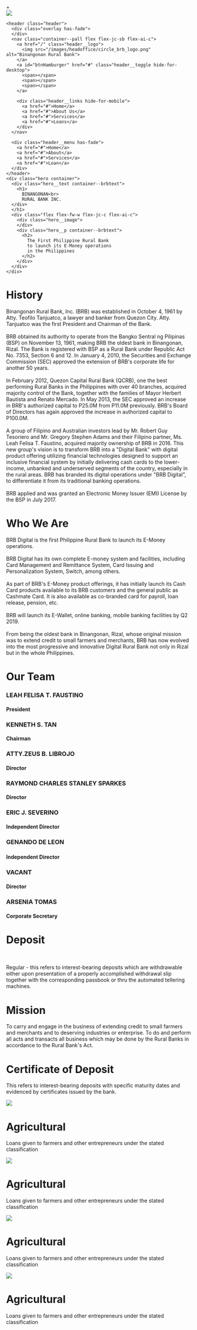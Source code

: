 <!DOCTYPE html>
<html lang="en">

<head>
  <meta charset="UTF-8">
  <meta name="viewport" content="width=device-width, initial-scale=1.0">
  <!-- displays site properly based on user's device -->

  <!-- Font Source -->
  <link rel="preconnect" href="https://fonts.gstatic.com">
  <link rel="preconnect" href="https://fonts.gstatic.com">
  <link href="https://fonts.googleapis.com/css2?family=Open+Sans&display=swap" rel="stylesheet">
  <link href="https://fonts.googleapis.com/css2?family=Libre+Baskerville&display=swap" rel="stylesheet">
  <link href="https://fonts.googleapis.com/css2?family=Raleway&display=swap" rel="stylesheet">
  <link href="https://fonts.googleapis.com/css2?family=Roboto&display=swap" rel="stylesheet">
  <link rel="stylesheet" href="dist/style.css">
  <title>Binangonan Rural Bank Inc.</title>
</head>

<main>
  <div class="bg-modal">
    <div class="modal-content">
      <div id="btnClose" class="close">+</div>
      <a href="/">
        <img src="/images/headoffice/brbpopup.png">
      </a>
    </div>
  </div>
  <div class="mainbg">

    <header class="header">
      <div class="overlay has-fade">
      </div>
      <nav class="container--pall flex flex-jc-sb flex-ai-c">
        <a href="/" class="header__logo">
          <img src="/images/headoffice/circle_brb_logo.png" alt="Binangonan Rural Bank">
        </a>
        <a id="btnHamburger" href="#" class="header__toggle hide-for-desktop">
          <span></span>
          <span></span>
          <span></span>
        </a>

        <div class="header__links hide-for-mobile">
          <a href="#">Home</a>
          <a href="#">About Us</a>
          <a href="#">Services</a>
          <a href="#">Loans</a>
        </div>
      </nav>

      <div class="header__menu has-fade">
        <a href="#">Home</a>
        <a href="#">About</a>
        <a href="#">Services</a>
        <a href="#">Loan</a>
      </div>
    </header>
    <div class="hero container">
      <div class="hero__text container--brbtext">
        <h1>
          BINANGONAN<br>
          RURAL BANK INC.
      </div>
      </h1>
      <div class="flex flex-fw-w flex-jc-c flex-ai-c">
        <div class="hero__image">
        </div>
        <div class="hero__p container--brbtext">
          <h2>
            The First Philippine Rural Bank
            to launch its E-Money operations
            in the Philippines
          </h2>
        </div>
      </div>
    </div>
  </div>
  </div>
  <div class="historybg">
    <div class="history container container--pt flex flex-fw-w ">
      <div class="history__title container--brbtext">
        <h1>
          History
        </h1>
      </div>
      <div class="history__image">
      </div>
      <p class="history__p">
        Binangonan Rural Bank, Inc. (BRB) was established in October 4, 1961 by Atty. Teofilo Tanjuatco, a lawyer
        and banker from Quezon City. Atty. Tanjuatco was the first President and Chairman of the Bank.<br><br>
        BRB obtained its authority to operate from the Bangko Sentral ng Pilipinas (BSP) on November 13, 1961,
        making BRB the oldest bank in Binangonan, Rizal. The Bank is registered with BSP as a Rural Bank under
        Republic Act No. 7353, Section 6 and 12. In January 4, 2010, the Securities and Exchange Commission (SEC)
        approved the extension of BRB's corporate life for another 50 years.
        <br><br>In February 2012, Quezon Capital Rural Bank
        (QCRB), one the best performing Rural Banks in the Philippines with over 40 branches, acquired majority
        control
        of the Bank, together with the families of Mayor Herbert Bautista and Renato Mercado. In May 2013, the SEC
        approved an increase in BRB's authorized capital to P25.0M from P11.0M previously. BRB's Board of Directors
        has
        again approved the increase in authorized capital to P100.0M.<br><br> A group of Filipino and Australian
        investors
        lead
        by Mr. Robert Guy Tesoriero and Mr. Gregory Stephen Adams and their Filipino partner, Ms. Leah Felisa T.
        Faustino, acquired majority ownership of BRB in 2016. This new group's vision is to transform BRB into a
        "Digital Bank" with digital product offering utilizing financial technologies designed to support an inclusive
        financial system by initially delivering cash cards to the lower-income, unbanked and underserved segments of
        the country, especially in the rural areas. BRB has branded its digital operations under "BRB Digital", to
        differentiate it from its traditional banking operations.<br><br> BRB applied and was granted an Electronic
        Money
        Issuer
        (EMI) License by the BSP in July 2017.
      </p>
    </div>
  </div>

  <div class="whowearebg">
    <div class="whoweare container flex flex-fw-w flex-ai-c flex-jc-c">
      <div class="whoweare__text container--brbtext">
        <h1>
          Who We Are
        </h1>
      </div>
      <div class="whoweare__p container">
        <p>
          BRB Digital is the first Philippine Rural Bank to launch its E-Money operations. <br><br>BRB Digital has its
          own
          complete E-money system and facilities, including Card Management and Remittance System, Card Issuing and
          Personalization System, Switch, among others. <br><br>As part of BRB's E-Money product offerings, it has
          initially launch its Cash Card products available to its BRB customers and the general public as Cashmate
          Card. It is
          also available as co-branded card for payroll, loan release, pension, etc. <br><br> BRB will launch its
          E-Wallet,
          online banking, mobile banking facilities by Q2 2019.<br><br> From being the oldest bank in Binangonan,
          Rizal,
          whose
          original mission was to extend credit to small farmers and merchants, BRB has now evolved into the most
          progressive and innovative Digital Rural Bank not only in Rizal but in the whole Philippines.
        </p>
      </div>
      <div class="whoweare__img">
      </div>
    </div>
  </div>
  <div class="ourteambg">
    <div class="ourteam container container--brbtext">
      <h1>
        Our Team
      </h1>
    </div>
    <div class="avatar">
      <div class="avatar_card container">
        <div class="avatar_img_leah">
        </div>
        <div class="avatar_info ">
          <h3>LEAH FELISA T. FAUSTINO</h3>
          <h4>President</h4>
        </div>
      </div>
      <div class="avatar_card container">
        <div class="avatar_img_ken">
        </div>
        <div class="avatar_info">
          <h3>KENNETH S. TAN</h3>
          <h4>Chairman</h4>
        </div>
      </div>
    </div>
  </div>
  <div class="lastbg">
    <div class="avatar">
      <div class="avatar_card_2">
        <div class="avatar_img_zeus">
        </div>
        <div class="avatar_info">
          <h3>ATTY.ZEUS B. LIBROJO</h3>
          <h4>Director</h4>
        </div>
      </div>
      <div class="avatar_card_2">
        <div class="avatar_img_ray">
        </div>
        <div class="avatar_info">
          <h3>RAYMOND CHARLES STANLEY SPARKES</h3>
          <h4>Director</h4>
        </div>
      </div>
      <div class="avatar_card_2">
        <div class="avatar_img_eric">
        </div>
        <div class="avatar_info">
          <h3>ERIC J. SEVERINO</h3>
          <h4>Independent Director</h4>
        </div>
      </div>
      <div class="avatar_card_2">
        <div class="avatar_img_gen">
        </div>
        <div class="avatar_info">
          <h3>GENANDO DE LEON<h3>
              <h4>Independent Director</h4>
        </div>
      </div>
      <div class="avatar_card_2">
        <div class="avatar_img_vac">
        </div>
        <div class="avatar_info">
          <h3>VACANT</h3>
          <h4>Director</h4>
        </div>
      </div>
      <div class="avatar_card_2">
        <div class="avatar_img_ars">
        </div>
        <div class="avatar_info">
          <h3>ARSENIA TOMAS</h3>
          <h4>Corporate Secretary</h4>
        </div>
      </div>
    </div>
  </div>
  </div>
  <div class="depositbg">
    <div class="deposit container flex flex-fw-w flex-ai-c flex-jc-c">
      <div class="deposit__image">
      </div>
      <div class="deposit__text">
        <h1>Deposit</h1><br>
        <p>
          Regular - this refers to interest-bearing deposits which are withdrawable
          either upon presentation of a properly accomplished withdrawal slip together
          with the corresponding passbook or thru the automated tellering machines.
        </p>
      </div>
    </div>
  </div>
  <div class="missionbg">
    <div class="mission container flex flex-fw-w flex-ai-c flex-jc-c">
      <div class="mission__img">
      </div>
      <div class="mission__text">
        <h1>
          Mission
        </h1>
        <p>
          To carry and engage in the business of extending credit to
          small farmers and merchants and to deserving industries or
          enterprise. To do and perform all acts and transacts all
          business which may be done by the Rural Banks in accordance
          to the Rural Bank's Act.
        </p>
      </div>
    </div>
  </div>
  <div class="certdeptbg">
    <div class="certdept container flex flex-fw-w flex-ai-c flex-jc-c">
      <div class="certdept__img">
      </div>
      <div class="certdept__text">
        <h1>
          Certificate of Deposit
        </h1>
        <p>
          This refers to interest-bearing deposits with specific
          maturity dates and evidenced by certificates issued by
          the bank.
        </p>
      </div>
    </div>
  </div>
  <div class="featurebg">
    <div class="feature container">
      <div class="feature__item">
        <div class="feature__icon">
          <img src="/images/headoffice/featureicon1.png">
        </div>
        <div class="feature__desc">
          <h1>Agricultural</h1>
          <p>Loans given to farmers and other entrepreneurs under the stated classification</p>
        </div>
      </div>
      <div class="feature__item">
        <div class="feature__icon">
          <img src="/images/headoffice/featureicon2.png">
        </div>
        <div class="feature__desc">
          <h1>Agricultural</h1>
          <p>Loans given to farmers and other entrepreneurs under the stated classification</p>
        </div>
      </div>
      <div class="feature__item">
        <div class="feature__icon">
          <img src="/images/headoffice/featureicon3.png">
        </div>
        <div class="feature__desc">
          <h1>Agricultural</h1>
          <p>Loans given to farmers and other entrepreneurs under the stated classification</p>
        </div>
      </div>
      <div class="feature__item">
        <div class="feature__icon">
          <img src="/images/headoffice/featureicon4.png">
        </div>
        <div class="feature__desc">
          <h1>Agricultural</h1>
          <p>Loans given to farmers and other entrepreneurs under the stated classification</p>
        </div>
      </div>
    </div>
  </div>
</main>

<body>

  <script src="app/js/script.js"></script>
</body>

</html>